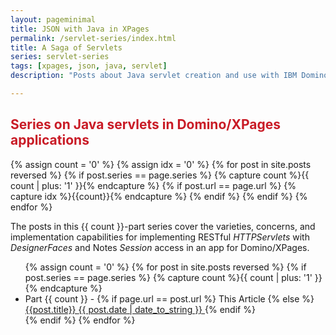 ```yaml
---
layout: pageminimal
title: JSON with Java in XPages
permalink: /servlet-series/index.html
title: A Saga of Servlets
series: servlet-series
tags: [xpages, json, java, servlet]
description: "Posts about Java servlet creation and use with IBM Domino/XPages."

---
```


<h2 id="seriesTitle" style="color: #c91b26">Series on Java servlets in Domino/XPages applications</h2>
{% assign count = '0' %}
{% assign idx = '0' %}
{% for post in site.posts reversed %}
    {% if post.series == page.series %}
        {% capture count %}{{ count | plus: '1' }}{% endcapture %}
        {% if post.url == page.url %}
            {% capture idx %}{{count}}{% endcapture %}
        {% endif %}
    {% endif %}
{% endfor %}

The posts in this {{ count }}-part series cover the varieties, concerns, and implementation capabilities for implementing RESTful _HTTPServlets_ with _DesignerFaces_ and Notes _Session_ access in an app for Domino/XPages.

<ul class="post-list">
{% assign count = '0' %}
{% for post in site.posts reversed %}
{% if post.series == page.series %}
    {% capture count %}{{ count | plus: '1' }}{% endcapture %}
    <li>Part {{ count }} - 
    {% if page.url == post.url %}
        This Article
    {% else %}
        <a href="{{post.url}}">{{post.title}}
        	<span class="entry-date">
				<time datetime="{{ post.date | date_to_string }}" itemprop="datePublished">{{ post.date | date_to_string }}</time>
			</span>
        </a>
    {% endif %}
    </li>
{% endif %}
{% endfor %}
</ul>